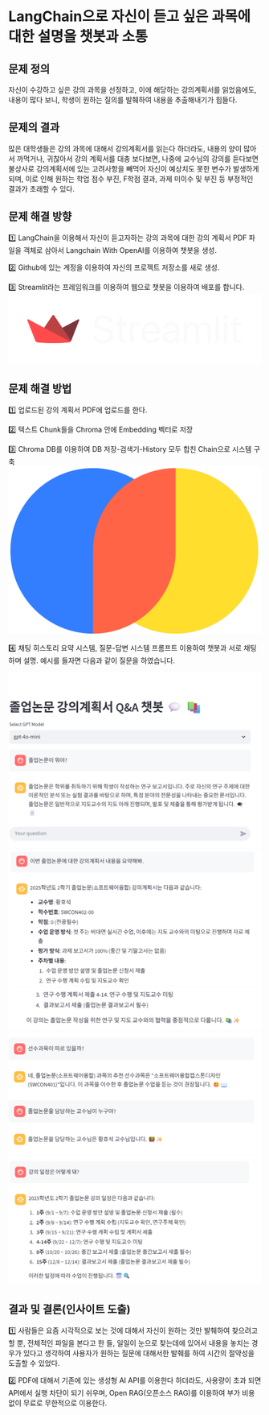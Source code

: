 # LangChain으로 자신이 듣고 싶은 과목에 대한 설명을 챗봇과 소통

## 문제 정의

자신이 수강하고 싶은 강의 과목을 선정하고, 이에 해당하는 강의계획서를 읽었음에도, 내용이 많다 보니, 학생이 원하는 질의를 발췌하여 내용을 추출해내기가 힘들다.

## 문제의 결과

많은 대학생들은 강의 과목에 대해서 강의계획서를 읽는다 하더라도, 내용의 양이 많아서 까먹거나, 귀찮아서 강의 계획서를 대충 보다보면, 나중에 교수님의 강의를 듣다보면 불상사로 강의계획서에 있는 고려사항을 빼먹어 자신이 예상치도 못한 변수가 발생하게 되며, 이로 인해 원하는 학업 점수 부진, F학점 결과, 과제 미이수 및 부진 등 부정적인 결과가 초래할 수 있다.

## 문제 해결 방향

:one: LangChain을 이용해서 자신이 듣고자하는 강의 과목에 대한 강의 계획서 PDF 파일을 객체로 삼아서 Langchain With OpenAI를 이용하여 챗봇을 생성.

:two: Github에 있는 계정을 이용하여 자신의 프로젝트 저장소를 새로 생성.

:three: Streamlit라는 프레임워크를 이용하여 웹으로 챗봇을 이용하여 배포를 합니다.
![Streamlit Logo](./image/streamlit-logo-primary-colormark-lighttext.png)

## 문제 해결 방법

:one: 업로드된 강의 계획서 PDF에 업로드를 한다.

:two: 텍스트 Chunk들을 Chroma 안에 Embedding 벡터로 저장

:three: Chroma DB를 이용하여 DB 저장-검색기-History 모두 합친 Chain으로 시스템 구축
![ChromaDB Logo](./image/chroma-logo_brandlogos.net_1z1qk.png)

:four: 채팅 히스토리 요약 시스템, 질문-답변 시스템 프롬프트 이용하여 챗봇과 서로 채팅하며 설명. 예시를 들자면 다음과 같이 질문을 하였습니다.

![Demo1 Logo](./image/demo_1.png)
![Demo2 Logo](./image/demo_2.png)
![Demo3 Logo](./image/demo_3.png)
![Demo4 Logo](./image/demo_4.png)
![Demo5 Logo](./image/demo_5.png)

## 결과 및 결론(인사이트 도출)

:one: 사람들은 요즘 시각적으로 보는 것에 대해서 자신이 원하는 것만 발췌하여 찾으려고 할 뿐, 전체적인 파일을 본다고 한 들, 일일이 눈으로 찾는데에 있어서 내용을 놓치는 경우가 있다고 생각하여 사용자가 원하는 질문에 대해서한 발췌를 하여 시간의 절약성을 도출할 수 있었다.

:two: PDF에 대해서 기존에 있는 생성형 AI API를 이용한다 하더라도, 사용량이 초과 되면 API에서 실행 차단이 되기 쉬우며, Open RAG(오픈소스 RAG)를 이용하여 부가 비용 없이 무료로 무한적으로 이용한다.